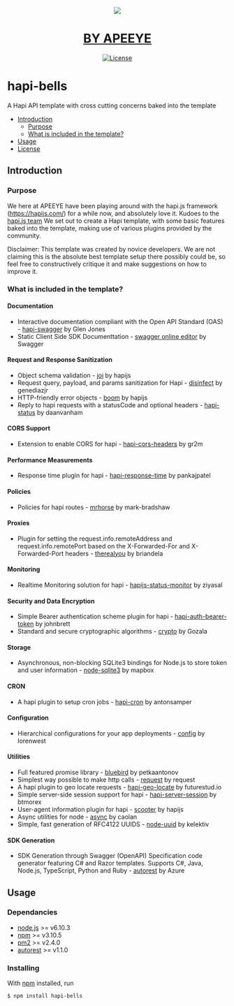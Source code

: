<a href="http://www.apeeye.com/">
<p align="center"><img src="http://www.apeeye.com/ApeEyeLogo5TransSMALL.png"></p>
<h1 align="center">BY APEEYE</h1>
</a>
 
<p align="center">
<a href="https://github.com/APEEYEDOTCOM/hapi-bells/blob/master/LICENSE"><img src="https://img.shields.io/badge/License-MIT-blue.svg" alt="License"></a>
</p>

# hapi-bells
A Hapi API template with cross cutting concerns baked into the template


* [Introduction](#introduction)
   * [Purpose](#purpose)
   * [What is included in the template?](#what-is-included-in-the-template)
* [Usage](#usage)
* [License](#license)

## Introduction

### Purpose

We here at APEEYE have been playing around with the hapi.js framework (https://hapijs.com/) for a while now, and absolutely love it. Kudoes to the <a href="https://github.com/orgs/hapijs/people">hapi.js team</a> We set out to create a Hapi template, with some basic features baked into the template, making use of various plugins provided by the community. 

Disclaimer: This template was created by novice developers. We are not claiming this is the absolute best template setup there possibly could be, so feel free to constructively critique it and make suggestions on how to improve it. 

### What is included in the template? 
#### Documentation
* Interactive documentation compliant with the Open API Standard (OAS) - [hapi-swagger](https://github.com/glennjones/hapi-swagger/) by Glen Jones
* Static Client Side SDK Documenttation - [swagger online editor](http://editor.swagger.io/#/) by Swagger

#### Request and Response Sanitization
* Object schema validation - [joi](https://github.com/hapijs/joi) by hapijs 
* Request query, payload, and params sanitization for Hapi - [disinfect](https://github.com/genediazjr/disinfect) by genediazjr 
* HTTP-friendly error objects - [boom](https://github.com/hapijs/boom) by hapijs 
* Reply to hapi requests with a statusCode and optional headers - [hapi-status](https://github.com/daanvanham/hapi-status) by daanvanham 

#### CORS Support
* Extension to enable CORS for hapi - [hapi-cors-headers](https://github.com/gr2m/hapi-cors-headers) by gr2m 

#### Performance Measurements
* Response time plugin for hapi - [hapi-response-time](https://github.com/pankajpatel/hapi-response-time) by pankajpatel 

#### Policies
* Policies for hapi routes - [mrhorse](https://github.com/mark-bradshaw/mrhorse) by mark-bradshaw 

#### Proxies
* Plugin for setting the request.info.remoteAddress and request.info.remotePort based on the X-Forwarded-For and X-Forwarded-Port headers - [therealyou](https://github.com/briandela/therealyou) by briandela 

#### Monitoring
* Realtime Monitoring solution for hapi - [hapijs-status-monitor](https://github.com/ziyasal/hapijs-status-monitor) by ziyasal

#### Security and Data Encryption
* Simple Bearer authentication scheme plugin for hapi - [hapi-auth-bearer-token](https://github.com/johnbrett/hapi-auth-bearer-token) by johnbrett 
* Standard and secure cryptographic algorithms - [crypto](https://github.com/Gozala/crypto) by Gozala 

#### Storage
* Asynchronous, non-blocking SQLite3 bindings for Node.js to store token and user information - [node-sqlite3](https://github.com/mapbox/node-sqlite3) by mapbox 

#### CRON
* A hapi plugin to setup cron jobs - [hapi-cron](https://github.com/antonsamper/hapi-cron) by antonsamper 

#### Configuration 
* Hierarchical configurations for your app deployments - [config](https://github.com/lorenwest/node-config) by lorenwest 

#### Utilities
* Full featured promise library - [bluebird](https://github.com/petkaantonov/bluebird ) by petkaantonov 
* Simplest way possible to make http calls - [request](https://github.com/request/request ) by request 
* A hapi plugin to geo locate requests - [hapi-geo-locate](https://github.com/fs-opensource/hapi-geo-locate) by futurestud.io 
* Simple server-side session support for hapi - [hapi-server-session](https://github.com/btmorex/hapi-server-session) by btmorex 
* User-agent information plugin for hapi - [scooter](https://github.com/hapijs/scooter) by hapijs 
* Async utilities for node - [async](https://github.com/caolan/async) by caolan 
* Simple, fast generation of RFC4122 UUIDS - [node-uuid](https://github.com/kelektiv/node-uuid) by kelektiv 

#### SDK Generation
* SDK Generation through Swagger (OpenAPI) Specification code generator featuring C# and Razor templates. Supports C#, Java, Node.js, TypeScript, Python and Ruby - [autorest](https://github.com/Azure/autorest) by Azure 

## Usage

### Dependancies
* [node.js](https://nodejs.org/en/) >= v6.10.3
* [npm](https://docs.npmjs.com/getting-started/installing-node) >= v3.10.5
* [pm2](https://github.com/Unitech/pm2) >= v2.4.0 
* [autorest](https://github.com/Azure/autorest) >= v1.1.0

### Installing
With [npm](https://npmjs.org/) installed, run

    $ npm install hapi-bells
    












